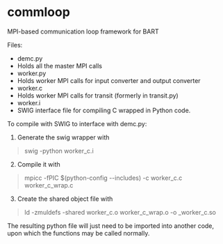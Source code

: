 commloop
========

MPI-based communication loop framework for BART

Files:
- demc.py
 - Holds all the master MPI calls
- worker.py
 - Holds worker MPI calls for input converter and output converter
- worker.c
 - Holds worker MPI calls for transit (formerly in transit.py)
- worker.i
 - SWIG interface file for compiling C wrapped in Python code.

To compile with SWIG to interface with demc.py:
1. Generate the swig wrapper with

  > swig -python worker_c.i

2. Compile it with

  > mpicc -fPIC $(python-config --includes) -c worker_c.c worker_c_wrap.c

3. Create the shared object file with

  > ld -zmuldefs -shared worker_c.o worker_c_wrap.o -o _worker_c.so

The resulting python file will just need to be imported into another code, upon which the functions may be called normally.
